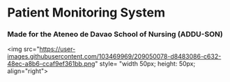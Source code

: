 # Patient Monitoring System

### Made for the Ateneo de Davao School of Nursing (ADDU-SON)
<img src="https://user-images.githubusercontent.com/103469969/209050078-d8483086-c632-48ec-a8b6-ccaf9ef361bb.png" style= "width 50px; height: 50px; align="right">
